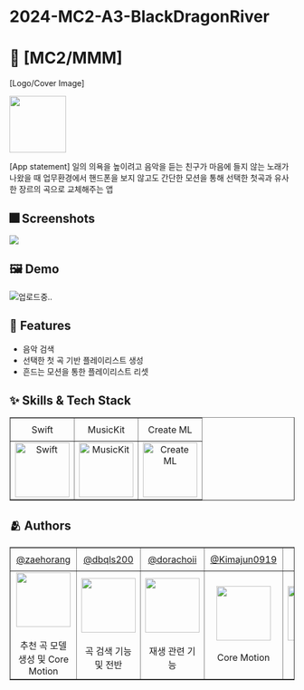 # 2024-MC2-A3-BlackDragonRiver

# :iphone: [MC2/MMM]
[Logo/Cover Image]

<img src="https://velog.velcdn.com/images/hellodora7/post/0198c35f-14bb-4f0b-8c25-68d148e299af/image.png" style="width: 100px; height: 100px;"/>


[App statement]
일의 의욕을 높이려고 음악을 듣는 친구가 마음에 들지 않는 노래가 나왔을 때 업무환경에서 핸드폰을 보지 않고도 간단한 모션을 통해 선택한 첫곡과 유사한 장르의 곡으로 교체해주는 앱


## :fireworks: Screenshots

![](https://velog.velcdn.com/images/hellodora7/post/c88070ed-cac1-4b9f-8a8b-dd55b4f7767d/image.png)

## :framed_picture: Demo 

![업로드중..](blob:https://velog.io/18028d01-4354-4f38-97a7-d6e22c64b846)




## :pushpin: Features

- 음악 검색
- 선택한 첫 곡 기반 플레이리스트 생성
- 흔드는 모션을 통한 플레이리스트 리셋


## :sparkles: Skills & Tech Stack

<table border="1" style="border-collapse: collapse;">
    <tr>
        <td style="text-align: center; padding: 10px;">Swift</td>
        <td style="text-align: center; padding: 10px;">MusicKit</td>
        <td style="text-align: center; padding: 10px;">Create ML</td>
    </tr>
    <tr>
        <td style="text-align: center;"><img src="https://img.shields.io/badge/Swift-FA7343?style=flat&logo=Swift&logoColor=white" alt="Swift" style="width: 96px; height: 96px;"/></td>
        <td style="text-align: center;"><img src="https://developer.apple.com/assets/elements/icons/musickit/musickit-128x128_2x.png" alt="MusicKit" style="width: 96px; height: 96px;"/></td>
        <td style="text-align: center;"><img src="https://developer.apple.com/assets/elements/icons/create-ml/create-ml-96x96_2x.png" alt="Create ML" style="width: 96px; height: 96px;"/></td>
    </tr>
</table>




## :people_hugging: Authors

<table border="1" style="border-collapse: collapse; width: 100%;">
    <tr>
        <td style="text-align: center; padding: 10px; width: 16.66%;">
            <a href="https://github.com/zaehorang">@zaehorang</a>
        </td>
        <td style="text-align: center; padding: 10px; width: 16.66%;">
            <a href="https://github.com/dbqls200">@dbqls200</a>
        </td>
        <td style="text-align: center; padding: 10px; width: 16.66%;">
            <a href="https://github.com/dorachoii">@dorachoii</a>
        </td>
        <td style="text-align: center; padding: 10px; width: 16.66%;">
            <a href="https://github.com/Kimajun0919">@Kimajun0919</a>
        </td>
        <td style="text-align: center; padding: 10px; width: 16.66%;">
            <a href="https://github.com/sun0e">@sun0e</a>
        </td>
        <td style="text-align: center; padding: 10px; width: 16.66%;">
            <a href="https://github.com/ezelkim">@ezelkim</a>
        </td>
    </tr>
    <tr>
        <td style="text-align: center;">
            <div style="display: flex; flex-direction: column; align-items: center;">
                <img src="https://velog.velcdn.com/images/hellodora7/post/3a04d5c4-adbb-4a62-9c14-eeefacafff13/image.png" style="width: 96px; height: 96px;"/><br/>
                추천 곡 모델 생성 및 Core Motion
            </div>
        </td>
        <td style="text-align: center;">
            <div style="display: flex; flex-direction: column; align-items: center;">
                <img src="https://velog.velcdn.com/images/hellodora7/post/fd93bbae-67c7-414f-8b71-bd0f931082b9/image.png" style="width: 96px; height: 96px;"/><br/>
                곡 검색 기능 및 전반
            </div>
        </td>
        <td style="text-align: center;">
            <div style="display: flex; flex-direction: column; align-items: center;">
                <img src="https://velog.velcdn.com/images/hellodora7/post/682808f4-6c44-4fbd-92d6-f466e9d757d4/image.png" style="width: 96px; height: 96px;"/><br/>
                재생 관련 기능
            </div>
        </td>
        <td style="text-align: center;">
            <div style="display: flex; flex-direction: column; align-items: center;">
                <img src="https://velog.velcdn.com/images/hellodora7/post/237bf697-75d9-45a5-8c68-d2de19b0a32e/image.png" style="width: 96px; height: 96px;"/><br/>
                Core Motion
            </div>
        </td>
        <td style="text-align: center;">
            <div style="display: flex; flex-direction: column; align-items: center;">
                <img src="https://velog.velcdn.com/images/hellodora7/post/5d443860-039b-487c-9d85-f8ef510a8f7e/image.png" style="width: 96px; height: 96px;"/><br/>
                UI
            </div>
        </td>
        <td style="text-align: center;">
            <div style="display: flex; flex-direction: column; align-items: center;">
                <img src="https://velog.velcdn.com/images/hellodora7/post/1ee20e9b-21cc-46ff-813b-944c0d6506c4/image.png" style="width: 96px; height: 96px;"/><br/>
                 UI 및 3D 모델링
            </div>
        </td>
    </tr>
</table>




